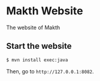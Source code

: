 # Makth Website

The website of Makth

## Start the website

```bash
$ mvn install exec:java
```

Then, go to `http://127.0.0.1:8082`.
